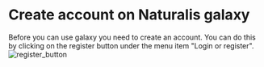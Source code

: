 # Create account on Naturalis galaxy
Before you can use galaxy you need to create an account. You can do this by clicking on the register button under the menu item "Login or register".
<br />
![register_button](https://github.com/naturalis/naturalis-galaxy-tutorials/blob/master/Galaxy%20interactive%20tours/img/interactive_tours_menu.jpg)

